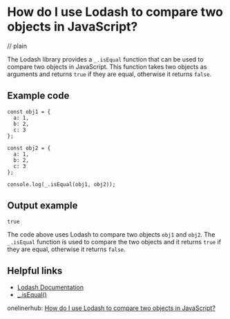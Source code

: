 # How do I use Lodash to compare two objects in JavaScript?
// plain

The Lodash library provides a `_.isEqual` function that can be used to compare two objects in JavaScript. This function takes two objects as arguments and returns `true` if they are equal, otherwise it returns `false`.

## Example code

```
const obj1 = {
  a: 1,
  b: 2,
  c: 3
};

const obj2 = {
  a: 1,
  b: 2,
  c: 3
};

console.log(_.isEqual(obj1, obj2));
```

## Output example

```
true
```

The code above uses Lodash to compare two objects `obj1` and `obj2`. The `_.isEqual` function is used to compare the two objects and it returns `true` if they are equal, otherwise it returns `false`.

## Helpful links
- [Lodash Documentation](https://lodash.com/docs/)
- [_.isEqual()](https://lodash.com/docs/4.17.15#isEqual)

onelinerhub: [How do I use Lodash to compare two objects in JavaScript?](https://onelinerhub.com/javascript-lodash/how-do-i-use-lodash-to-compare-two-objects-in-javascript)
